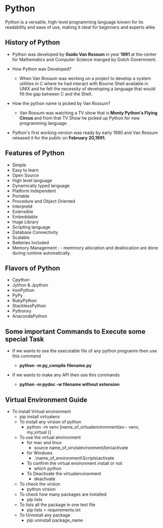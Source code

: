 # Python

Python is a versatile, high-level programming language known for its readability and ease of use, making it ideal for beginners and experts alike.

## History of Python

- Python was developed by <b>Guido Van Rossum </b>in year <b>1991</b> at the center for Mathematics and Computer Science manged by Dutch Government.

- How Python was Developed?
  - When Van Rossum was working on a project to develop a system utilities in C where he had interact with Bourne Shell available in UNIX and he felt the necessity of developing a language that would fill the gap between C and the Shell.

- How the python name is picked by Van Rossum?
  - Van Rossum was watching a TV show that is<b> Monty Python's Flying Circus </b>and from that TV Show he picked up Python for new programming language.

- Python's first working version was ready by early 1990 and Van Rossum released it for the public on <b>February 20,1991.</b>

## Features of Python

- Simple
- Easy to learn
- Open Source
- High level language
- Dynamically typed language
- Platform Independent
- Portable
- Procedure and Object Oriented
- Interpretd
- Extensible
- Embeddable
- Huge Library
- Scripting language
- Database Connectivity
- Scalable
- Batteries Included
- Memory Management : - memmory allocation and deallocation are done during runtime automatically.

## Flavors of Python

- Cpython
- Jython & Jpython
- IronPython
- PyPy
- RubyPython
- StacklessPython
- Pythonxy
- AnacondaPython

## Some important Commands to Execute some special Task

- If we wants to see the executable file of any python programm then use this command
  - <b> python -m py_compile filename.py</b>

- If we wants to make any API then use this commands
  - <b>python -m pydoc -w filename without extension</b>

## Virtual Environment Guide

- To install Virtual environment
  - pip install virtualenv
  - To install any virsion of python
    - python -m venv [name_of_virtualenvironment(ex:- venv, my_virtual )]
  - To use the virtual environment
    - for mac and linux
      - source name_of_virutalevironment/bin/activate
    - for Windows
      - .\name_of_environment\Scripts\activate
    - To confirm the virtual environment install or not
      - which python
    - To Deactivate the virtualenvironment
      - deactivate
  - To check the virsion
    - python virsion
  - To check how many packages are installed
    - pip lists
  - To lists all the package in one text file
    - pip lists > requirements.txt
  - To Uninstall any package
    - pip uninstall package_name
